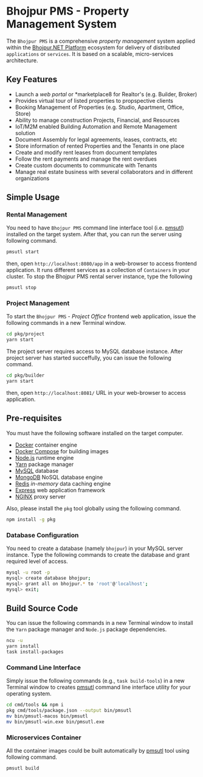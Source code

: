 # Bhojpur PMS - Property Management System

The `Bhojpur PMS` is a comprehensive *property management* system applied within
the [Bhojpur.NET Platform](https://github.com/bhojpur/platform/) ecosystem for
delivery of distributed `applications` or `services`. It is based on a scalable,
micro-services architecture.

## Key Features

- Launch a *web portal* or *marketplace8 for Realtor's (e.g. Builder, Broker)
- Provides virtual tour of listed properties to propspective clients
- Booking Management of Properties (e.g. Studio, Apartment, Office, Store)
- Ability to manage construction Projects, Financial, and Resources
- IoT/M2M enabled Building Automation and Remote Management solution
- Document Assembly for  legal agreements, leases, contracts, etc
- Store information of rented Properties and the Tenants in one place
- Create and modify rent leases from document templates
- Follow the rent payments and manage the rent overdues
- Create custom documents to communicate with Tenants
- Manage real estate business with several collaborators and in different organizations

## Simple Usage

### Rental Management

You need to have `Bhojpur PMS` command line interface tool (i.e. [pmsutl](./bin/pmsutl))
installed on the target system. After that, you can run the server using following command.

```bash
pmsutl start
```

then, open `http://localhost:8080/app` in a web-browser to access frontend application.
It runs different services as a collection of `Containers` in your cluster. To stop the
Bhojpur PMS rental server instance, type the following

```bash
pmsutl stop
```

### Project Management

To start the `Bhojpur PMS` - *Project Office* frontend web application, issue the
following commands in a new Terminal window.

```bash
cd pkg/project
yarn start
```

The project server requires access to MySQL database instance. After project server has
started succeffully, you can issue the following command.

```bash
cd pkg/builder
yarn start
```

then, open `http://localhost:8081/` URL in your web-browser to access application.

## Pre-requisites

You must have the following software installed on the target computer.

- [Docker](https://www.docker.com/) container engine
- [Docker Compose](https://docs.docker.com/compose/install/) for building images
- [Node.js](https://nodejs.org/) runtime engine
- [Yarn](https://yarnpkg.com/) package manager
- [MySQL](https://www.mysql.com/) database
- [MongoDB](https://www.mongodb.com/) NoSQL database engine
- [Redis](https://redis.io/) *in-memory* data caching engine
- [Express](https://expressjs.com/) web application framework
- [NGINX](https://www.nginx.com/) proxy server

Also, please install the `pkg` tool globally using the following command.

```bash
npm install -g pkg
```

### Database Configuration

You need to create a database (namely `bhojpur`) in your MySQL server instance. Type
the following commands to create the database and grant required level of access.

```bash
mysql -u root -p
mysql> create database bhojpur;
mysql> grant all on bhojpur.* to 'root'@'localhost';
mysql> exit;
```

## Build Source Code

You can issue the following commands in a new Terminal window to install the
`Yarn` package manager and `Node.js` package dependencies.

```bash
ncu -u
yarn install
task install-packages
```

### Command Line Interface

Simply issue the following commands (e.g., `task build-tools`) in a new Terminal
window to creates [pmsutl](./bin/pmsutl) command line interface utility for your
operating system.

```bash
cd cmd/tools && npm i
pkg cmd/tools/package.json --output bin/pmsutl
mv bin/pmsutl-macos bin/pmsutl
mv bin/pmsutl-win.exe bin/pmsutl.exe
```

### Microservices Container

All the container images could be built automatically by [pmsutl](./bin/pmsutl)
tool using following command.

```bash
pmsutl build
```
